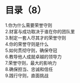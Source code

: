 # 目录（8）
1.你为什么需要荣誉守则   
2.财富与成功取决于谁在你的团队里    
3.制定一套人尽其才的荣誉守则    
4.你的荣誉守则是什么    
5.如何贯彻守则，确保夺冠    
6.教导他人成就卓越的领导力    
7.荣誉守则，最大的影响力     
8.确保担当、忠诚和信任     
9.践行守则，直面挑战     

